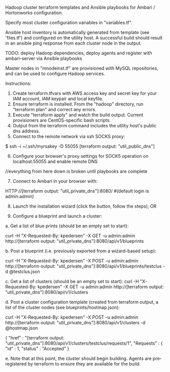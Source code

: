 Hadoop cluster terraform templates and Ansible playbooks for Ambari / Hortonworks configuration.

Specify most cluster configuration variables in "variables.tf".

Ansible host inventory is automatically generated from template (see 'files.tf') and configured on the utility host. A successful build should result in an ansible ping response from each cluster node in the output.

TODO: deploy Hadoop dependencies, deploy agents and register with ambari-server via Ansible playbooks

Master nodes in "mnodeinst.tf" are provisioned with MySQL repositories, and can be used to configure Hadoop services.

Instructions:

1. Create terraform.tfvars with AWS access key and secret key for your IAM account, IAM keypair and local keyfile.
2. Ensure terraform is installed. From the "hadoop" directory, run "terraform plan" and correct any errors.
3. Execute "terraform apply" and watch the build output. Current provisioners are CentOS-specific bash scripts.
4. Output from the terraform command includes the utility host's public dns address.
5. Connect to the remote network via ssh SOCKS proxy:

$ ssh -i ~/.ssh/myrsakey -D 55055 [terraform output: "util_public_dns"]

6. Configure your browser's proxy settings for SOCK5 operation on localhost:55055 and enable remote DNS

//everything from here down is broken until playbooks are complete

7. Connect to Ambari in your browser with:
 
HTTP://[terraform output: "util_private_dns"]:8080/    #(default login is admin:admin)

8. Launch the installation wizard (click the button, follow the steps); OR

8. Configure a blueprint and launch a cluster:

a. Get a list of blue prints (should be an empty set to start):

curl -H "X-Requested-By: kpedersen" -X GET -u admin:admin http://[terraform output: "util_private_dns"]:8080/api/v1/blueprints

b. Post a blueprint (i.e. previously exported from a wizard-based setup):

curl -H "X-Requested-By: kpedersen" -X POST -u admin:admin http://[terraform output: "util_private_dns"]:8080/api/v1/blueprints/testclus -d @testclus.json

c. Get a list of clusters (should be an empty set to start):
curl -H "X-Requested-By: kpedersen" -X GET -u admin:admin http://[terraform output: "util_private_dns"]:8080/api/v1/clusters

d. Post a cluster configuration template (created from terraform output, a list of the cluster nodes (see blueprints/hostmap.json):

curl -H "X-Requested-By: kpedersen" -X POST -u admin:admin http://[terraform output: "util_private_dns"]:8080/api/v1/clusters -d @hostmap.json

{
  "href" : "[terraform output: "util_private_dns"]:8080/api/v1/clusters/testclus/requests/1",
  "Requests" : {
    "id" : 1,
    "status" : "Accepted"
}

e. Note that at this point, the cluster should begin building. Agents are pre-registered by terraform to ensure they are available for the build.

